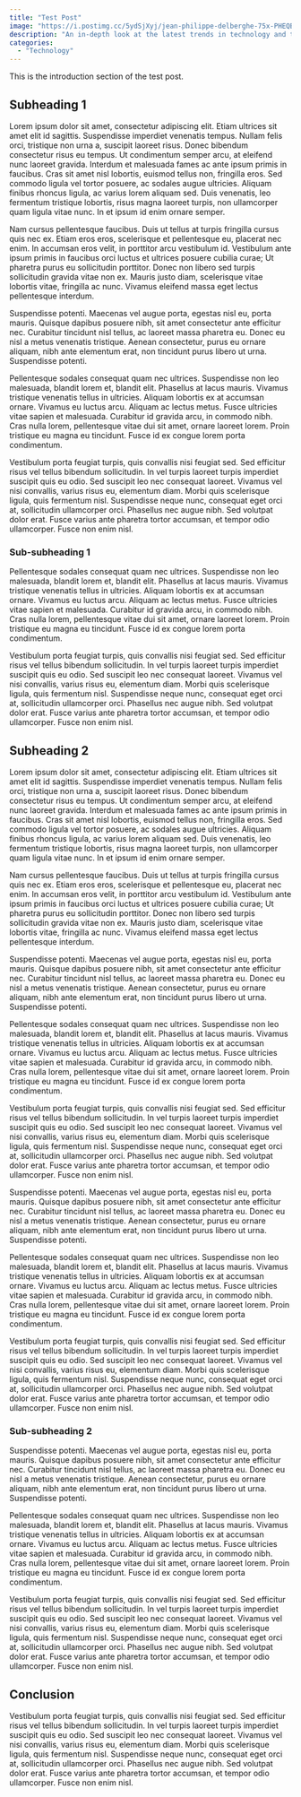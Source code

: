 ```yaml
---
title: "Test Post"
image: "https://i.postimg.cc/5ydSjXyj/jean-philippe-delberghe-75x-PHEQBmv-A-unsplash.webp"
description: "An in-depth look at the latest trends in technology and their impact on our daily lives. Join me as I explore innovative solutions and share insights from my journey in the tech world."
categories: 
  - "Technology"
---
```


This is the introduction section of the test post.
<!--more-->
## Subheading 1

Lorem ipsum dolor sit amet, consectetur adipiscing elit. Etiam ultrices sit amet elit id sagittis. Suspendisse imperdiet venenatis tempus. Nullam felis orci, tristique non urna a, suscipit laoreet risus. Donec bibendum consectetur risus eu tempus. Ut condimentum semper arcu, at eleifend nunc laoreet gravida. Interdum et malesuada fames ac ante ipsum primis in faucibus. Cras sit amet nisl lobortis, euismod tellus non, fringilla eros. Sed commodo ligula vel tortor posuere, ac sodales augue ultricies. Aliquam finibus rhoncus ligula, ac varius lorem aliquam sed. Duis venenatis, leo fermentum tristique lobortis, risus magna laoreet turpis, non ullamcorper quam ligula vitae nunc. In et ipsum id enim ornare semper.

Nam cursus pellentesque faucibus. Duis ut tellus at turpis fringilla cursus quis nec ex. Etiam eros eros, scelerisque et pellentesque eu, placerat nec enim. In accumsan eros velit, in porttitor arcu vestibulum id. Vestibulum ante ipsum primis in faucibus orci luctus et ultrices posuere cubilia curae; Ut pharetra purus eu sollicitudin porttitor. Donec non libero sed turpis sollicitudin gravida vitae non ex. Mauris justo diam, scelerisque vitae lobortis vitae, fringilla ac nunc. Vivamus eleifend massa eget lectus pellentesque interdum.

Suspendisse potenti. Maecenas vel augue porta, egestas nisl eu, porta mauris. Quisque dapibus posuere nibh, sit amet consectetur ante efficitur nec. Curabitur tincidunt nisl tellus, ac laoreet massa pharetra eu. Donec eu nisl a metus venenatis tristique. Aenean consectetur, purus eu ornare aliquam, nibh ante elementum erat, non tincidunt purus libero ut urna. Suspendisse potenti.

Pellentesque sodales consequat quam nec ultrices. Suspendisse non leo malesuada, blandit lorem et, blandit elit. Phasellus at lacus mauris. Vivamus tristique venenatis tellus in ultricies. Aliquam lobortis ex at accumsan ornare. Vivamus eu luctus arcu. Aliquam ac lectus metus. Fusce ultricies vitae sapien et malesuada. Curabitur id gravida arcu, in commodo nibh. Cras nulla lorem, pellentesque vitae dui sit amet, ornare laoreet lorem. Proin tristique eu magna eu tincidunt. Fusce id ex congue lorem porta condimentum.

Vestibulum porta feugiat turpis, quis convallis nisi feugiat sed. Sed efficitur risus vel tellus bibendum sollicitudin. In vel turpis laoreet turpis imperdiet suscipit quis eu odio. Sed suscipit leo nec consequat laoreet. Vivamus vel nisi convallis, varius risus eu, elementum diam. Morbi quis scelerisque ligula, quis fermentum nisl. Suspendisse neque nunc, consequat eget orci at, sollicitudin ullamcorper orci. Phasellus nec augue nibh. Sed volutpat dolor erat. Fusce varius ante pharetra tortor accumsan, et tempor odio ullamcorper. Fusce non enim nisl.

### Sub-subheading 1

Pellentesque sodales consequat quam nec ultrices. Suspendisse non leo malesuada, blandit lorem et, blandit elit. Phasellus at lacus mauris. Vivamus tristique venenatis tellus in ultricies. Aliquam lobortis ex at accumsan ornare. Vivamus eu luctus arcu. Aliquam ac lectus metus. Fusce ultricies vitae sapien et malesuada. Curabitur id gravida arcu, in commodo nibh. Cras nulla lorem, pellentesque vitae dui sit amet, ornare laoreet lorem. Proin tristique eu magna eu tincidunt. Fusce id ex congue lorem porta condimentum.

Vestibulum porta feugiat turpis, quis convallis nisi feugiat sed. Sed efficitur risus vel tellus bibendum sollicitudin. In vel turpis laoreet turpis imperdiet suscipit quis eu odio. Sed suscipit leo nec consequat laoreet. Vivamus vel nisi convallis, varius risus eu, elementum diam. Morbi quis scelerisque ligula, quis fermentum nisl. Suspendisse neque nunc, consequat eget orci at, sollicitudin ullamcorper orci. Phasellus nec augue nibh. Sed volutpat dolor erat. Fusce varius ante pharetra tortor accumsan, et tempor odio ullamcorper. Fusce non enim nisl.

## Subheading 2

Lorem ipsum dolor sit amet, consectetur adipiscing elit. Etiam ultrices sit amet elit id sagittis. Suspendisse imperdiet venenatis tempus. Nullam felis orci, tristique non urna a, suscipit laoreet risus. Donec bibendum consectetur risus eu tempus. Ut condimentum semper arcu, at eleifend nunc laoreet gravida. Interdum et malesuada fames ac ante ipsum primis in faucibus. Cras sit amet nisl lobortis, euismod tellus non, fringilla eros. Sed commodo ligula vel tortor posuere, ac sodales augue ultricies. Aliquam finibus rhoncus ligula, ac varius lorem aliquam sed. Duis venenatis, leo fermentum tristique lobortis, risus magna laoreet turpis, non ullamcorper quam ligula vitae nunc. In et ipsum id enim ornare semper.

Nam cursus pellentesque faucibus. Duis ut tellus at turpis fringilla cursus quis nec ex. Etiam eros eros, scelerisque et pellentesque eu, placerat nec enim. In accumsan eros velit, in porttitor arcu vestibulum id. Vestibulum ante ipsum primis in faucibus orci luctus et ultrices posuere cubilia curae; Ut pharetra purus eu sollicitudin porttitor. Donec non libero sed turpis sollicitudin gravida vitae non ex. Mauris justo diam, scelerisque vitae lobortis vitae, fringilla ac nunc. Vivamus eleifend massa eget lectus pellentesque interdum.

Suspendisse potenti. Maecenas vel augue porta, egestas nisl eu, porta mauris. Quisque dapibus posuere nibh, sit amet consectetur ante efficitur nec. Curabitur tincidunt nisl tellus, ac laoreet massa pharetra eu. Donec eu nisl a metus venenatis tristique. Aenean consectetur, purus eu ornare aliquam, nibh ante elementum erat, non tincidunt purus libero ut urna. Suspendisse potenti.

Pellentesque sodales consequat quam nec ultrices. Suspendisse non leo malesuada, blandit lorem et, blandit elit. Phasellus at lacus mauris. Vivamus tristique venenatis tellus in ultricies. Aliquam lobortis ex at accumsan ornare. Vivamus eu luctus arcu. Aliquam ac lectus metus. Fusce ultricies vitae sapien et malesuada. Curabitur id gravida arcu, in commodo nibh. Cras nulla lorem, pellentesque vitae dui sit amet, ornare laoreet lorem. Proin tristique eu magna eu tincidunt. Fusce id ex congue lorem porta condimentum.

Vestibulum porta feugiat turpis, quis convallis nisi feugiat sed. Sed efficitur risus vel tellus bibendum sollicitudin. In vel turpis laoreet turpis imperdiet suscipit quis eu odio. Sed suscipit leo nec consequat laoreet. Vivamus vel nisi convallis, varius risus eu, elementum diam. Morbi quis scelerisque ligula, quis fermentum nisl. Suspendisse neque nunc, consequat eget orci at, sollicitudin ullamcorper orci. Phasellus nec augue nibh. Sed volutpat dolor erat. Fusce varius ante pharetra tortor accumsan, et tempor odio ullamcorper. Fusce non enim nisl.

Suspendisse potenti. Maecenas vel augue porta, egestas nisl eu, porta mauris. Quisque dapibus posuere nibh, sit amet consectetur ante efficitur nec. Curabitur tincidunt nisl tellus, ac laoreet massa pharetra eu. Donec eu nisl a metus venenatis tristique. Aenean consectetur, purus eu ornare aliquam, nibh ante elementum erat, non tincidunt purus libero ut urna. Suspendisse potenti.

Pellentesque sodales consequat quam nec ultrices. Suspendisse non leo malesuada, blandit lorem et, blandit elit. Phasellus at lacus mauris. Vivamus tristique venenatis tellus in ultricies. Aliquam lobortis ex at accumsan ornare. Vivamus eu luctus arcu. Aliquam ac lectus metus. Fusce ultricies vitae sapien et malesuada. Curabitur id gravida arcu, in commodo nibh. Cras nulla lorem, pellentesque vitae dui sit amet, ornare laoreet lorem. Proin tristique eu magna eu tincidunt. Fusce id ex congue lorem porta condimentum.

Vestibulum porta feugiat turpis, quis convallis nisi feugiat sed. Sed efficitur risus vel tellus bibendum sollicitudin. In vel turpis laoreet turpis imperdiet suscipit quis eu odio. Sed suscipit leo nec consequat laoreet. Vivamus vel nisi convallis, varius risus eu, elementum diam. Morbi quis scelerisque ligula, quis fermentum nisl. Suspendisse neque nunc, consequat eget orci at, sollicitudin ullamcorper orci. Phasellus nec augue nibh. Sed volutpat dolor erat. Fusce varius ante pharetra tortor accumsan, et tempor odio ullamcorper. Fusce non enim nisl.

### Sub-subheading 2

Suspendisse potenti. Maecenas vel augue porta, egestas nisl eu, porta mauris. Quisque dapibus posuere nibh, sit amet consectetur ante efficitur nec. Curabitur tincidunt nisl tellus, ac laoreet massa pharetra eu. Donec eu nisl a metus venenatis tristique. Aenean consectetur, purus eu ornare aliquam, nibh ante elementum erat, non tincidunt purus libero ut urna. Suspendisse potenti.

Pellentesque sodales consequat quam nec ultrices. Suspendisse non leo malesuada, blandit lorem et, blandit elit. Phasellus at lacus mauris. Vivamus tristique venenatis tellus in ultricies. Aliquam lobortis ex at accumsan ornare. Vivamus eu luctus arcu. Aliquam ac lectus metus. Fusce ultricies vitae sapien et malesuada. Curabitur id gravida arcu, in commodo nibh. Cras nulla lorem, pellentesque vitae dui sit amet, ornare laoreet lorem. Proin tristique eu magna eu tincidunt. Fusce id ex congue lorem porta condimentum.

Vestibulum porta feugiat turpis, quis convallis nisi feugiat sed. Sed efficitur risus vel tellus bibendum sollicitudin. In vel turpis laoreet turpis imperdiet suscipit quis eu odio. Sed suscipit leo nec consequat laoreet. Vivamus vel nisi convallis, varius risus eu, elementum diam. Morbi quis scelerisque ligula, quis fermentum nisl. Suspendisse neque nunc, consequat eget orci at, sollicitudin ullamcorper orci. Phasellus nec augue nibh. Sed volutpat dolor erat. Fusce varius ante pharetra tortor accumsan, et tempor odio ullamcorper. Fusce non enim nisl.

## Conclusion

Vestibulum porta feugiat turpis, quis convallis nisi feugiat sed. Sed efficitur risus vel tellus bibendum sollicitudin. In vel turpis laoreet turpis imperdiet suscipit quis eu odio. Sed suscipit leo nec consequat laoreet. Vivamus vel nisi convallis, varius risus eu, elementum diam. Morbi quis scelerisque ligula, quis fermentum nisl. Suspendisse neque nunc, consequat eget orci at, sollicitudin ullamcorper orci. Phasellus nec augue nibh. Sed volutpat dolor erat. Fusce varius ante pharetra tortor accumsan, et tempor odio ullamcorper. Fusce non enim nisl.
